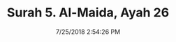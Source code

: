 ---
title       : "Surah 5. Al-Maida, Ayah 26"
date        : 7/25/2018 2:54:26 PM
draft       : false
type        : "quran"
layout      : "compare"
BookCode    : "CMP"
SurahNumber : "5"
AyahNumber  : "26"
TotalAyah   : "120"
---
